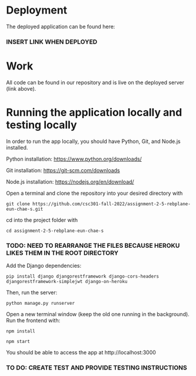 # Deployment
The deployed application can be found here: 
### INSERT LINK WHEN DEPLOYED

# Work
All code can be found in our repository and is live on the deployed server (link above).

# Running the application locally and testing locally
In order to run the app locally, you should have Python, Git, and Node.js installed.

Python installation: https://www.python.org/downloads/

Git installation: https://git-scm.com/downloads

Node.js installation: https://nodejs.org/en/download/

Open a terminal and clone the repository into your desired directory with
<pre><code>git clone https://github.com/csc301-fall-2022/assignment-2-5-rebplane-eun-chae-s.git</code></pre>

cd into the project folder with
<pre><code>cd assignment-2-5-rebplane-eun-chae-s</code></pre>

### TODO: NEED TO REARRANGE THE FILES BECAUSE HEROKU LIKES THEM IN THE ROOT DIRECTORY

Add the Django dependencies: 
<pre><code>pip install django djangorestframework django-cors-headers djangorestframework-simplejwt django-on-heroku</code></pre>
Then, run the server:
<pre><code>python manage.py runserver</code></pre>

Open a new terminal window (keep the old one running in the background). Run the frontend with:
<pre><code>npm install</code></pre>
<pre><code>npm start</code></pre>

You should be able to access the app at http://localhost:3000 

### TO DO: CREATE TEST AND PROVIDE TESTING INSTRUCTIONS
